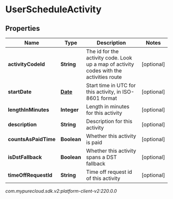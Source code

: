 # UserScheduleActivity


## Properties

| Name | Type | Description | Notes |
| ------------ | ------------- | ------------- | ------------- |
| **activityCodeId** | **String** | The id for the activity code.  Look up a map of activity codes with the activities route |  [optional] |
| **startDate** | [**Date**](Date) | Start time in UTC for this activity, in ISO-8601 format |  [optional] |
| **lengthInMinutes** | **Integer** | Length in minutes for this activity |  [optional] |
| **description** | **String** | Description for this activity |  [optional] |
| **countsAsPaidTime** | **Boolean** | Whether this activity is paid |  [optional] |
| **isDstFallback** | **Boolean** | Whether this activity spans a DST fallback |  [optional] |
| **timeOffRequestId** | **String** | Time off request id of this activity |  [optional] |




_com.mypurecloud.sdk.v2:platform-client-v2:220.0.0_
